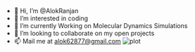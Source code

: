 - 👋 Hi, I’m @AlokRanjan
- 👀 I’m interested in coding
- 🌱 I’m currently Working on Molecular Dynamics Simulations
- 💞️ I’m looking to collaborate on my open projects
- 📫 Mail me at alok62877@gmail.com
![plot](https://user-images.githubusercontent.com/89587573/178424251-e520ffe8-d926-4c15-8fab-07ec31f3cbb5.gif)
<!---
Alok62877/Alok62877 is a ✨ special ✨ repository because its `README.md` (this file) appears on your GitHub profile.
You can click the Preview link to take a look at your changes.
--->
